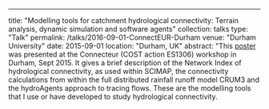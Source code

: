 ---
title: "Modelling tools for catchment hydrological connectivity: Terrain analysis, dynamic simulation and software agents"
collection: talks
type: "Talk"
permalink: /talks/2016-09-01-ConnectEUR-Durham
venue: "Durham University"
date: 2015-09-01
location: "Durham, UK"
abstract: "This [poster](http://simreaney.github.io/files/COST-connectivity-modelling-tools-poster-Reaney-2015-A0-copy.pdf) was presented at the Connecteur (COST action ES1306) workshop in Durham, Sept 2015. It gives a brief description of the Network Index of hydrological connectivity, as used within SCIMAP, the connectivity calculations from within the full distributed rainfall runoff model CRUM3 and the hydroAgents approach to tracing flows. These are the modelling tools that I use or have developed to study hydrological connectivity.
